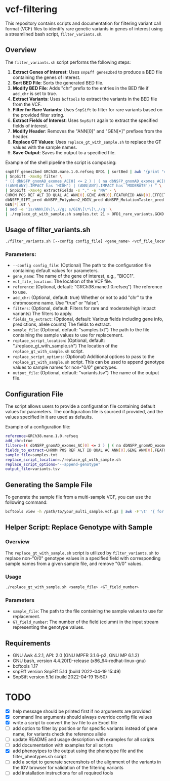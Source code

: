 # vcf-filtering

This repository contains scripts and documentation for filtering variant call format (VCF) files to identify rare genetic variants in genes of interest using a streamlined bash script, `filter_variants.sh`.

## Overview

The `filter_variants.sh` script performs the following steps:

1. **Extract Genes of Interest**: Uses `snpEff genes2bed` to produce a BED file containing the genes of interest.
2. **Sort BED File**: Sorts the generated BED file.
3. **Modify BED File**: Adds "chr" prefix to the entries in the BED file if `add_chr` is set to true.
4. **Extract Variants**: Uses `bcftools` to extract the variants in the BED file from the VCF.
5. **Filter for Rare Variants**: Uses `SnpSift` to filter for rare variants based on the provided filter string.
6. **Extract Fields of Interest**: Uses `SnpSift` again to extract the specified fields of interest.
7. **Modify Header**: Removes the "ANN[0]" and "GEN[*]" prefixes from the header.
8. **Replace GT Values**: Uses `replace_gt_with_sample.sh` to replace the GT values with the sample names.
9. **Save Output**: Saves the output to a specified file.

Example of the shell pipeline the script is composing:
```sh
snpEff genes2bed GRCh38.mane.1.0.refseq OFD1 | sortBed | awk '{print "chr"$0}' | bcftools view ann.dbnsfp.vcf.gz -R - \
| SnpSift -Xmx8g filter \
" (( dbNSFP_gnomAD_exomes_AC[0] <= 2 ) | ( na dbNSFP_gnomAD_exomes_AC[0] )) & \
((ANN[ANY].IMPACT has 'HIGH') | (ANN[ANY].IMPACT has 'MODERATE')) " \
| SnpSift -Xmx4g extractFields -s "," -e "NA" - \
CHROM POS REF ALT ID QUAL AC ANN[0].GENE ANN[0].FEATUREID ANN[0].EFFECT ANN[0].IMPACT ANN[0].HGVS_C ANN[0].HGVS_P \
dbNSFP_SIFT_pred dbNSFP_Polyphen2_HDIV_pred dbNSFP_MutationTaster_pred dbNSFP_CADD_phred dbNSFP_gnomAD_exomes_AC dbNSFP_gnomAD_genomes_AC dbNSFP_ALFA_Total_AC \
GEN[*].GT \
| sed -e '1s/ANN\[0\]\.//g; s/GEN\[\*\]\.//g' \
| ./replace_gt_with_sample.sh samples.txt 21 > OFD1_rare_variants.GCKD.tsv
```

## Usage of filter_variants.sh

```sh
./filter_variants.sh [--config config_file] <gene_name> <vcf_file_location> [reference] [add_chr] [filters] [fields_to_extract] [sample_file] [replace_script_location] [output_file]
```

### Parameters:

- `--config config_file`: (Optional) The path to the configuration file containing default values for parameters.
- `gene_name`: The name of the gene of interest, e.g., "BICC1".
- `vcf_file_location`: The location of the VCF file.
- `reference`: (Optional, default: "GRCh38.mane.1.0.refseq") The reference to use.
- `add_chr`: (Optional, default: true) Whether or not to add "chr" to the chromosome name. Use "true" or "false".
- `filters`: (Optional, default: Filters for rare and moderate/high impact variants) The filters to apply.
- `fields_to_extract`: (Optional, default: Various fields including gene info, predictions, allele counts) The fields to extract.
- `sample_file`: (Optional, default: "samples.txt") The path to the file containing the sample values to use for replacement.
- `replace_script_location`: (Optional, default: "./replace_gt_with_sample.sh") The location of the `replace_gt_with_sample.sh` script.
- `replace_script_options`: (Optional) Additional options to pass to the `replace_gt_with_sample.sh` script. This can be used to append genotype values to sample names for non-"0/0" genotypes.
- `output_file`: (Optional, default: "variants.tsv") The name of the output file.

## Configuration File

The script allows users to provide a configuration file containing default values for parameters. The configuration file is sourced if provided, and the values specified in it are used as defaults.

Example of a configuration file:
```sh
reference=GRCh38.mane.1.0.refseq
add_chr=true
filters=(( dbNSFP_gnomAD_exomes_AC[0] <= 2 ) | ( na dbNSFP_gnomAD_exomes_AC[0] )) & ((ANN[ANY].IMPACT has 'HIGH') | (ANN[ANY].IMPACT has 'MODERATE'))
fields_to_extract=CHROM POS REF ALT ID QUAL AC ANN[0].GENE ANN[0].FEATUREID ANN[0].EFFECT ANN[0].IMPACT ANN[0].HGVS_C ANN[0].HGVS_P dbNSFP_SIFT_pred dbNSFP_Polyphen2_HDIV_pred dbNSFP_MutationTaster_pred dbNSFP_CADD_phred dbNSFP_gnomAD_exomes_AC dbNSFP_gnomAD_genomes_AC dbNSFP_ALFA_Total_AC GEN[*].GT
sample_file=samples.txt
replace_script_location=./replace_gt_with_sample.sh
replace_script_options="--append-genotype"
output_file=variants.tsv
```

## Generating the Sample File

To generate the sample file from a multi-sample VCF, you can use the following command:

```sh
bcftools view -h /path/to/your_multi_sample.vcf.gz | awk -F'\t' '{ for (i=10; i<=NF; ++i) printf "%s%s", $i, (i==NF ? RS : ",") }' > /path/to/samplefile.txt
```

## Helper Script: Replace Genotype with Sample

### Overview

The `replace_gt_with_sample.sh` script is utilized by `filter_variants.sh` to replace non-"0/0" genotype values in a specified field with corresponding sample names from a given sample file, and remove "0/0" values.

### Usage

```sh
./replace_gt_with_sample.sh <sample_file> <GT_field_number>
```

### Parameters

- `sample_file`: The path to the file containing the sample values to use for replacement.
- `GT_field_number`: The number of the field (column) in the input stream representing the genotype values.

## Requirements

- GNU Awk 4.2.1, API: 2.0 (GNU MPFR 3.1.6-p2, GNU MP 6.1.2)
- GNU bash, version 4.4.20(1)-release (x86_64-redhat-linux-gnu)
- bcftools 1.17
- snpEff version SnpEff 5.1d (build 2022-04-19 15:49)
- SnpSift version 5.1d (build 2022-04-19 15:50)

# TODO
- [x] help message should be printed first if no arguments are provided
- [x] command line arguments should always override config file values
- [x] write a script to convert the tsv file to an Excel file
- [ ] add option to filter by position or for specific variants instead of gene name, for variants check the reference allele
- [ ] update README and usage description with examples for all scripts
- [ ] add documentation with examples for all scripts
- [x] add phenoytpes to the output using the phenotype file and the filter_pheotypes.sh script
- [ ] add a script to generate screenshots of the alignment of the variants in the IGV browser for validation of the filtering variants
- [ ] add installation instructions for all required tools
